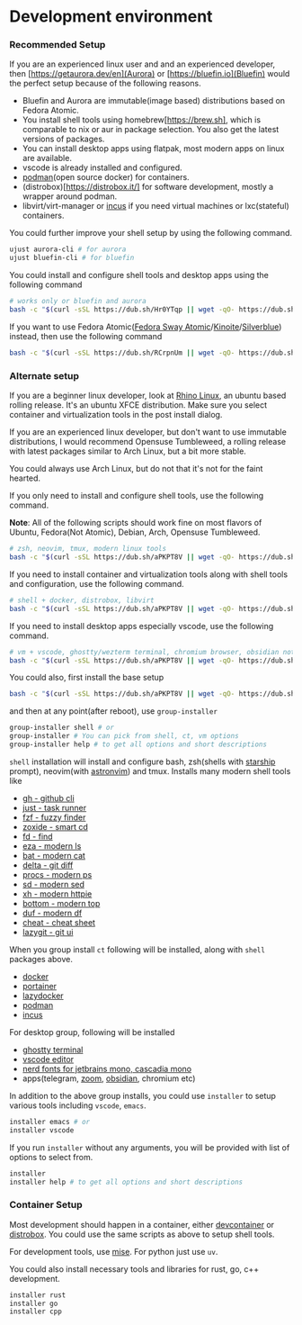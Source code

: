 #  Development environment

### Recommended Setup

If you are an experienced linux user and and an experienced developer, then  [https://getaurora.dev/en](Aurora) or [https://bluefin.io](Bluefin) would the perfect setup because of the following reasons.

  - Bluefin and Aurora are immutable(image based) distributions based on Fedora Atomic.
  - You install shell tools using homebrew[https://brew.sh], which is comparable to nix or aur in package selection. You also get the latest versions of packages.
  - You can install desktop apps using flatpak, most modern apps on linux are available.
  - vscode is already installed and configured.
  - [podman](https://podman.io)(open source docker) for containers.
  - (distrobox)[https://distrobox.it/] for software development, mostly a wrapper around podman.
  - libvirt/virt-manager or [incus](https://linuxcontainers.org/incus) if you need virtual machines or lxc(stateful) containers.

You could further improve your shell setup by using the following command.

```bash
ujust aurora-cli # for aurora
ujust bluefin-cli # for bluefin
```

You could install and configure shell tools and desktop apps using the following command
```bash
# works only or bluefin and aurora
bash -c "$(curl -sSL https://dub.sh/Hr0YTqp || wget -qO- https://dub.sh/Hr0YTqp)"
```

If you want to use Fedora Atomic([Fedora Sway Atomic](https://fedoraproject.org/atomic-desktops/sway)/[Kinoite](https://fedoraproject.org/atomic-desktops/kinoite)/[Silverblue](https://fedoraproject.org/atomic-desktops/kinoite)) instead, then use the following command

```bash
bash -c "$(curl -sSL https://dub.sh/RCrpnUm || wget -qO- https://dub.sh/RCrpnUm)"
```

### Alternate setup

If you are a beginner linux developer, look at [Rhino Linux](https://rhinolinux.org), an ubuntu based rolling release. It's an ubuntu XFCE distribution. Make sure you select container and virtualization tools in the post install dialog.

If you are an experienced linux developer, but don't want to use immutable distributions, I would recommend Opensuse Tumbleweed, a rolling release with latest packages similar to Arch Linux, but a bit more stable.

You could always use Arch Linux, but do not that it's not for the faint hearted.

If you only need to install and configure shell tools, use the following command.

**Note**: All of the following scripts should work fine on most flavors of Ubuntu, Fedora(Not Atomic), Debian, Arch, Opensuse Tumbleweed.

```bash
# zsh, neovim, tmux, modern linux tools
bash -c "$(curl -sSL https://dub.sh/aPKPT8V || wget -qO- https://dub.sh/aPKPT8V)" -- shell
```
If you need to install container and virtualization tools along with shell tools and configuration, use the following command.

```bash
# shell + docker, distrobox, libvirt
bash -c "$(curl -sSL https://dub.sh/aPKPT8V || wget -qO- https://dub.sh/aPKPT8V)" -- vm
```
If you need to install desktop apps especially vscode, use the following command.

```bash
# vm + vscode, ghostty/wezterm terminal, chromium browser, obsidian note taking app, etc
bash -c "$(curl -sSL https://dub.sh/aPKPT8V || wget -qO- https://dub.sh/aPKPT8V)" -- desktop
```

You could also, first install the base setup

```bash
bash -c "$(curl -sSL https://dub.sh/aPKPT8V || wget -qO- https://dub.sh/aPKPT8V)"
```

and then at any point(after reboot), use `group-installer`

```bash
group-installer shell # or
group-installer # You can pick from shell, ct, vm options
group-installer help # to get all options and short descriptions
```

`shell` installation will install and configure bash, zsh(shells with [starship](https://starship.rs) prompt), neovim(with [astronvim](https://astronvim.com)) and tmux. Installs many modern shell tools like

- [gh - github cli](https://cli.github.com)
- [just - task runner](https://github.com/casey/just)
- [fzf - fuzzy finder](https://github.com/junegunn/fzf)
- [zoxide - smart cd](https://github.com/ajeetdsouza/zoxide)
- [fd - find](https://github.com/sharkdp/fd)
- [eza - modern ls](https://github.com/eza-community/eza)
- [bat - modern cat](https://github.com/sharkdp/bat)
- [delta - git diff](https://github.com/dandavison/delta)
- [procs - modern ps](https://github.com/dalance/procs)
- [sd - modern sed](https://github.com/chmln/sd)
- [xh - modern httpie](https://github.com/ducaale/xh)
- [bottom - modern top](https://github.com/ClementTsang/bottom)
- [duf - modern df](https://github.com/muesli/duf)
- [cheat - cheat sheet](https://github.com/cheat/cheat)
- [lazygit - git ui](https://github.com/jesseduffield/lazygit)

When you group install `ct` following will be installed, along with `shell` packages above.

- [docker](https://docker.com)
- [portainer](https://portainer.io)
- [lazydocker](https://github.com/jesseduffield/lazydocker)
- [podman](https://podman.io)
- [incus](https://linuxcontainers.org/incus)

For desktop group, following will be installed

- [ghostty terminal](https://github.com/pgdev92/ghostty)
- [vscode editor](https://code.visualstudio.com)
- [nerd fonts for jetbrains mono, cascadia mono](https://github.com/ryanoasis/nerd-fonts)
- apps(telegram, [zoom](https://zoom.us), [obsidian](https://obsidian.md), chromium etc)

In addition to the above group installs, you could use `installer` to setup various tools including `vscode`, `emacs`.

```bash
installer emacs # or
installer vscode
```

If you run `installer` without any arguments, you will be provided with list of options to select from.

```bash
installer
installer help # to get all options and short descriptions
```

### Container Setup

Most development should happen in a container, either [devcontainer](https://code.visualstudio.com/docs/devcontainers/containers) or [distrobox](https://github.com/89luca89/distrobox). You could use the same scripts as above to setup shell tools.

For development tools, use [mise](https://mise.dev).
For python just use `uv`.

You could also install necessary tools and libraries for rust, go, c++ development.

```bash
installer rust
installer go
installer cpp
```
